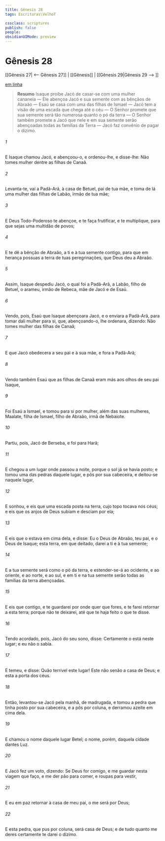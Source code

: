 ```yaml
---
title: Gênesis 28
tags: Escrituras\VelhoT

cssclass: scriptures
publish: false
people:
obsidianUIMode: preview
---
```


# Gênesis 28
[[Gênesis 27| <-- Gênesis 27]] | [[Gênesis]] | [[Gênesis 29|Gênesis 29 --> ]]

[em linha](https://churchofjesuschrist.org/study/scriptures/ot/gen/28?lang=por)

> __Resumo__
Isaque proíbe Jacó de casar-se com uma mulher cananeia — Ele abençoa Jacó e sua semente com as bênçãos de Abraão — Esaú se casa com uma das filhas de Ismael — Jacó tem a visão de uma escada que chega até o céu — O Senhor promete que sua semente será tão numerosa quanto o pó da terra — O Senhor também promete a Jacó que nele e em sua semente serão abençoadas todas as famílias da Terra — Jacó faz convênio de pagar o dízimo.

###### 1 
E Isaque chamou Jacó, e abençoou-o, e ordenou-lhe, e disse-lhe: Não tomes mulher dentre as filhas de Canaã.

###### 2 
Levanta-te, vai a Padã-Arã, à casa de Betuel, pai de tua mãe, e toma de lá uma mulher das filhas de Labão, irmão de tua mãe;

###### 3 
E Deus Todo-Poderoso te abençoe, e te faça frutificar, e te multiplique, para que sejas uma multidão de povos;

###### 4 
E te dê a bênção de Abraão, a ti e à tua semente contigo, para que em herança possuas a terra de tuas peregrinações, que Deus deu a Abraão.

###### 5 
Assim, Isaque despediu Jacó, o qual foi a Padã-Arã, a Labão, filho de Betuel, o arameu, irmão de Rebeca, mãe de Jacó e de Esaú.

###### 6 
Vendo, pois, Esaú que Isaque abençoara Jacó, e o enviara a Padã-Arã, para tomar dali mulher para si,  que, abençoando-o, lhe ordenara, dizendo: Não tomes mulher das filhas de Canaã;

###### 7 
E que Jacó obedecera a seu pai e à sua mãe, e fora a Padã-Arã;

###### 8 
Vendo também Esaú que as filhas de Canaã eram más aos olhos de seu pai Isaque,

###### 9 
Foi Esaú a Ismael, e tomou para si por mulher, além das suas mulheres, Maalate, filha de Ismael, filho de Abraão, irmã de Nebaiote.

###### 10 
Partiu, pois, Jacó de Berseba, e foi para Harã;

###### 11 
E chegou a um lugar onde passou a noite, porque o sol já se havia posto; e tomou uma das pedras daquele lugar, e  pôs por sua cabeceira, e deitou-se naquele lugar,

###### 12 
E sonhou, e eis que uma escada  posta na terra, cujo topo tocava nos céus; e eis que os anjos de Deus subiam e desciam por ela;

###### 13 
E eis que o  estava em cima dela, e disse: Eu  o  Deus de Abraão, teu pai, e o Deus de Isaque; esta terra, em que  deitado, darei a ti e à tua semente;

###### 14 
E a tua semente será como o pó da terra, e estender-se-á ao ocidente, e ao oriente, e ao norte, e ao sul, e em ti e na tua semente serão todas as famílias da terra abençoadas.

###### 15 
E eis que  contigo, e te guardarei por onde quer que fores, e te farei retornar a esta terra; porque não te deixarei, até que te haja feito o que te disse.

###### 16 
Tendo acordado, pois, Jacó do seu sono, disse: Certamente o  está neste lugar; e eu não o sabia.

###### 17 
E temeu, e disse: Quão terrivel  este lugar! Este não  senão a casa de Deus; e esta  a porta dos céus.

###### 18 
Então, levantou-se Jacó pela manhã, de madrugada, e tomou a pedra que tinha posto por sua cabeceira, e a pôs por coluna, e derramou azeite em cima dela.

###### 19 
E chamou o nome daquele lugar Betel; o nome, porém, daquela cidade dantes  Luz.

###### 20 
E Jacó fez um voto, dizendo: Se Deus for comigo, e me guardar nesta viagem que faço, e me der pão para comer, e roupas para vestir,

###### 21 
E eu em paz retornar à casa de meu pai, o  me será por Deus;

###### 22 
E esta pedra, que pus por coluna, será casa de Deus; e de tudo quanto me deres certamente te darei o dízimo.

